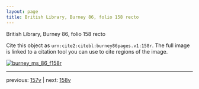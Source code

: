 ```yaml
---
layout: page
title: British Library, Burney 86, folio 158 recto
---
```


British Library, Burney 86, folio 158 recto

Cite this object as `urn:cite2:citebl:burney86pages.v1:158r`.  The full image is linked to a citation tool you can use to cite regions of the image.

[![burney_ms_86_f158r](http://www.homermultitext.org/iipsrv?IIIF=/project/homer/pyramidal/deepzoom/citebl/burney86imgs/v1/burney_ms_86_f158r.tif/full/800,/0/default.jpg)](http://www.homermultitext.org/ict2/?urn=urn:cite2:citebl:burney86imgs.v1:burney_ms_86_f158r) 

---

previous:  [157v](../157v/) | next: [158v](../158v/)